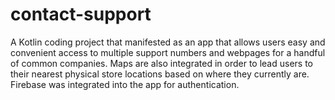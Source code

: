 # contact-support
A Kotlin coding project that manifested as an app that allows users easy and convenient access to multiple support numbers and webpages for a handful of 
common companies.  Maps are also integrated in order to lead users to their nearest physical store locations based on where they currently are.
Firebase was integrated into the app for authentication.
